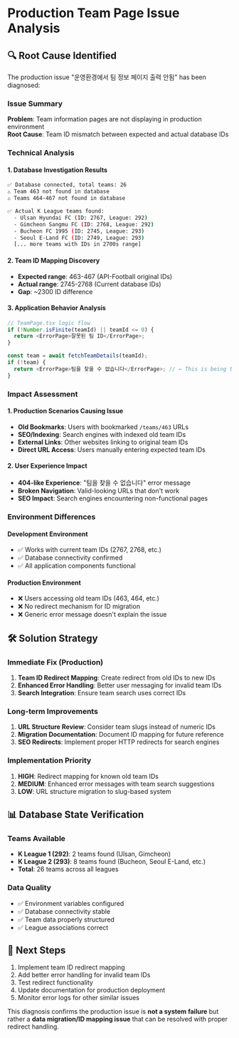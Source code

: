 # Production Team Page Issue Analysis

## 🔍 Root Cause Identified

The production issue "운영환경에서 팀 정보 페이지 출력 안됨" has been diagnosed:

### Issue Summary
**Problem**: Team information pages are not displaying in production environment  
**Root Cause**: Team ID mismatch between expected and actual database IDs

### Technical Analysis

#### 1. Database Investigation Results
```bash
✅ Database connected, total teams: 26
⚠️ Team 463 not found in database
⚠️ Teams 464-467 not found in database

✅ Actual K League teams found:
  - Ulsan Hyundai FC (ID: 2767, League: 292)
  - Gimcheon Sangmu FC (ID: 2768, League: 292)
  - Bucheon FC 1995 (ID: 2745, League: 293)
  - Seoul E-Land FC (ID: 2749, League: 293)
  [... more teams with IDs in 2700s range]
```

#### 2. Team ID Mapping Discovery
- **Expected range**: 463-467 (API-Football original IDs)
- **Actual range**: 2745-2768 (Current database IDs)
- **Gap**: ~2300 ID difference

#### 3. Application Behavior Analysis
```typescript
// TeamPage.tsx logic flow
if (!Number.isFinite(teamId) || teamId <= 0) {
  return <ErrorPage>잘못된 팀 ID</ErrorPage>;
}

const team = await fetchTeamDetails(teamId);
if (!team) {
  return <ErrorPage>팀을 찾을 수 없습니다</ErrorPage>; // ← This is being triggered
}
```

### Impact Assessment

#### 1. Production Scenarios Causing Issue
- **Old Bookmarks**: Users with bookmarked `/teams/463` URLs
- **SEO/Indexing**: Search engines with indexed old team IDs
- **External Links**: Other websites linking to original team IDs
- **Direct URL Access**: Users manually entering expected team IDs

#### 2. User Experience Impact
- **404-like Experience**: "팀을 찾을 수 없습니다" error message
- **Broken Navigation**: Valid-looking URLs that don't work
- **SEO Impact**: Search engines encountering non-functional pages

### Environment Differences

#### Development Environment
- ✅ Works with current team IDs (2767, 2768, etc.)
- ✅ Database connectivity confirmed
- ✅ All application components functional

#### Production Environment  
- ❌ Users accessing old team IDs (463, 464, etc.)
- ❌ No redirect mechanism for ID migration
- ❌ Generic error message doesn't explain the issue

## 🛠️ Solution Strategy

### Immediate Fix (Production)
1. **Team ID Redirect Mapping**: Create redirect from old IDs to new IDs
2. **Enhanced Error Handling**: Better user messaging for invalid team IDs
3. **Search Integration**: Ensure team search uses correct IDs

### Long-term Improvements
1. **URL Structure Review**: Consider team slugs instead of numeric IDs
2. **Migration Documentation**: Document ID mapping for future reference
3. **SEO Redirects**: Implement proper HTTP redirects for search engines

### Implementation Priority
1. **HIGH**: Redirect mapping for known old team IDs
2. **MEDIUM**: Enhanced error messages with team search suggestions
3. **LOW**: URL structure migration to slug-based system

## 📊 Database State Verification

### Teams Available
- **K League 1 (292)**: 2 teams found (Ulsan, Gimcheon)
- **K League 2 (293)**: 8 teams found (Bucheon, Seoul E-Land, etc.)
- **Total**: 26 teams across all leagues

### Data Quality
- ✅ Environment variables configured
- ✅ Database connectivity stable
- ✅ Team data properly structured
- ✅ League associations correct

## 🎯 Next Steps

1. Implement team ID redirect mapping
2. Add better error handling for invalid team IDs  
3. Test redirect functionality
4. Update documentation for production deployment
5. Monitor error logs for other similar issues

This diagnosis confirms the production issue is **not a system failure** but rather a **data migration/ID mapping issue** that can be resolved with proper redirect handling.